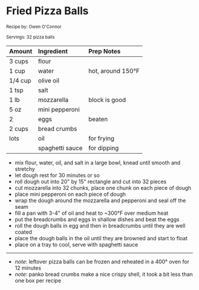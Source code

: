 # Fried Pizza Balls

<small>Recipe by: Owen O'Connor</small>

<small>Servings: 32 pizza balls</small>

| Amount  | Ingredient      | Prep Notes        |
| ------- | :-------------- | :---------------- |
| 3 cups  | flour           |                   |
| 1 cup   | water           | hot, around 150°F |
| 1/4 cup | olive oil       |                   |
| 1 tsp   | salt            |                   |
| 1 lb    | mozzarella      | block is good     |
| 5 oz    | mini pepperoni  |                   |
| 2       | eggs            | beaten            |
| 2 cups  | bread crumbs    |                   |
| lots    | oil             | for frying        |
|         | spaghetti sauce | for dipping       |

- mix flour, water, oil, and salt in a large bowl, knead until smooth and stretchy
- let dough rest for 30 minutes or so
- roll dough out into 20" by 15" rectangle and cut into 32 pieces
- cut mozzarella into 32 chunks, place one chunk on each piece of dough
- place mini pepperoni on each piece of dough
- wrap the dough around the mozzarella and pepperoni and seal off the seam
- fill a pan with 3-4" of oil and heat to ~300°F over medium heat
- put the breadcrumbs and eggs in shallow dishes and beat the eggs
- roll the dough balls in egg and then in breadcrumbs until they are well coated
- place the dough balls in the oil until they are browned and start to float
- place on a tray to cool, serve with spaghetti sauce

---

- _note_: leftover pizza balls can be frozen and reheated in a 400° oven for 12 minutes
- _note_: panko bread crumbs make a nice crispy shell, it took a bit less than one box per recipe

<!-- Tags:
- pizza
- pepperoni
- cheese
- dough
- fried
- freezable
- stove
- deep fryer
-->